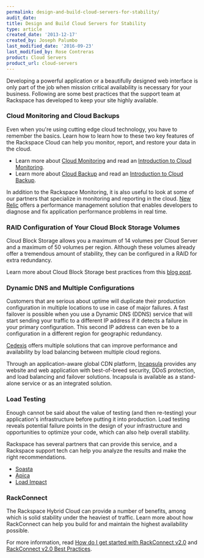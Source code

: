 ```yaml
---
permalink: design-and-build-cloud-servers-for-stability/
audit_date:
title: Design and Build Cloud Servers for Stability
type: article
created_date: '2013-12-17'
created_by: Joseph Palumbo
last_modified_date: '2016-09-23'
last_modified_by: Rose Contreras
product: Cloud Servers
product_url: cloud-servers
---
```


Developing a powerful application or a beautifully designed web
interface is only part of the job when mission critical availability is
necessary for your business. Following are some best practices that the
support team at Rackspace has developed to keep your site highly
available.

### Cloud Monitoring and Cloud Backups

Even when you're using cutting edge cloud technology, you have to
remember the basics. Learn how to learn how to these two key features of
the Rackspace Cloud can help you monitor, report, and restore your data
in the cloud.

-   Learn more about [Cloud Monitoring](/how-to/available-checks-for-rackspace-monitoring)
    and read an [Introduction to Cloud Monitoring](https://community.rackspace.com/products/f/25/t/1892.aspx).
-   Learn more about [Cloud Backup](/how-to/cloud-backup)
    and read an [Introduction to Cloud Backup](https://community.rackspace.com/products/f/25/t/1887.aspx).

In addition to the Rackspace Monitoring, it is also useful to look at
some of our partners that specialize in monitoring and reporting in the
cloud. [New Relic](https://newrelic.com/) offers a
performance management solution that enables developers to diagnose and
fix application performance problems in real time.

### RAID Configuration of Your Cloud Block Storage Volumes

Cloud Block Storage allows you a maximum of 14 volumes per Cloud Server
and a maximum of 50 volumes per region. Although these volumes already
offer a tremendous amount of stability, they can be configured in a RAID
for extra redundancy.

Learn more about Cloud Block Storage best practices from this [blog post](http://www.rackspace.com/blog/best-practices-for-cloud-block-storage/).

### Dynamic DNS and Multiple Configurations

Customers that are serious about uptime will duplicate their production
configuration in multiple locations to use in case of major failures. A
fast failover is possible when you use a Dynamic DNS (DDNS) service that
will start sending your traffic to a different IP address if it detects
a failure in your primary configuration. This second IP address can even
be to a configuration in a different region for geographic redundancy.

[Cedexis](http://www.cedexis.com/)
offers multiple solutions that can improve performance and availability
by load balancing between multiple cloud regions.

Through an application-aware global CDN platform,
[Incapsula](https://www.incapsula.com/)
provides any website and web application with best-of-breed security,
DDoS protection, and load balancing and failover solutions. Incapsula
is available as a stand-alone service or as an integrated solution.

### Load Testing

Enough cannot be said about the value of testing (and then re-testing)
your application's infrastructure before putting it into production.
Load testing reveals potential failure points in the design of your
infrastructure and opportunities to optimize your code, which can also
help overall stability.

Rackspace has several partners that can provide this service, and a
Rackspace support tech can help you analyze the results and make the
right recommendations.

-   [Soasta](https://www.soasta.com/)
-   [Apica](https://www.apicasystem.com)
-   [Load Impact](https://loadimpact.com/)

### RackConnect

The Rackspace Hybrid Cloud can provide a number of benefits, among which
is solid stability under the heaviest of traffic. Learn more about how
RackConnect can help you build for and maintain the highest availability
possible.

For more information, read [How do I get started with RackConnect v2.0](/how-to/rackconnect-v20) and
[RackConnect v2.0 Best Practices](/how-to/rackconnect-v20-best-practices).
